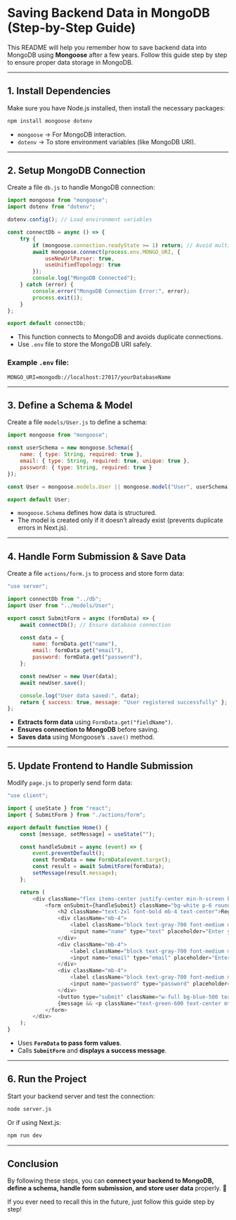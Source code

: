 # Saving Backend Data in MongoDB (Step-by-Step Guide)

This README will help you remember how to save backend data into MongoDB using **Mongoose** after a few years. Follow this guide step by step to ensure proper data storage in MongoDB.

---

## **1. Install Dependencies**
Make sure you have Node.js installed, then install the necessary packages:

```sh
npm install mongoose dotenv
```

- `mongoose` → For MongoDB interaction.
- `dotenv` → To store environment variables (like MongoDB URI).

---

## **2. Setup MongoDB Connection**
Create a file `db.js` to handle MongoDB connection:

```js
import mongoose from "mongoose";
import dotenv from "dotenv";

dotenv.config(); // Load environment variables

const connectDb = async () => {
    try {
        if (mongoose.connection.readyState >= 1) return; // Avoid multiple connections
        await mongoose.connect(process.env.MONGO_URI, {
            useNewUrlParser: true,
            useUnifiedTopology: true
        });
        console.log("MongoDB Connected");
    } catch (error) {
        console.error("MongoDB Connection Error:", error);
        process.exit(1);
    }
};

export default connectDb;
```

- This function connects to MongoDB and avoids duplicate connections.
- Use `.env` file to store the MongoDB URI safely.

### **Example `.env` file:**
```
MONGO_URI=mongodb://localhost:27017/yourDatabaseName
```

---

## **3. Define a Schema & Model**
Create a file `models/User.js` to define a schema:

```js
import mongoose from "mongoose";

const userSchema = new mongoose.Schema({
    name: { type: String, required: true },
    email: { type: String, required: true, unique: true },
    password: { type: String, required: true }
});

const User = mongoose.models.User || mongoose.model("User", userSchema);

export default User;
```

- `mongoose.Schema` defines how data is structured.
- The model is created only if it doesn’t already exist (prevents duplicate errors in Next.js).

---

## **4. Handle Form Submission & Save Data**
Create a file `actions/form.js` to process and store form data:

```js
"use server";

import connectDb from "../db";
import User from "../models/User";

export const SubmitForm = async (formData) => {
    await connectDb(); // Ensure database connection

    const data = {
        name: formData.get("name"),
        email: formData.get("email"),
        password: formData.get("password"),
    };

    const newUser = new User(data);
    await newUser.save();

    console.log("User data saved:", data);
    return { success: true, message: "User registered successfully" };
};
```

- **Extracts form data** using `FormData.get("fieldName")`.
- **Ensures connection to MongoDB** before saving.
- **Saves data** using Mongoose’s `.save()` method.

---

## **5. Update Frontend to Handle Submission**
Modify `page.js` to properly send form data:

```js
"use client";

import { useState } from "react";
import { SubmitForm } from "./actions/form";

export default function Home() {
    const [message, setMessage] = useState("");

    const handleSubmit = async (event) => {
        event.preventDefault();
        const formData = new FormData(event.target);
        const result = await SubmitForm(formData);
        setMessage(result.message);
    };

    return (
        <div className="flex items-center justify-center min-h-screen bg-gray-100">
            <form onSubmit={handleSubmit} className="bg-white p-6 rounded-2xl shadow-lg w-96">
                <h2 className="text-2xl font-bold mb-4 text-center">Register</h2>
                <div className="mb-4">
                    <label className="block text-gray-700 font-medium mb-1">Name</label>
                    <input name="name" type="text" placeholder="Enter your name" className="w-full p-2 border border-gray-300 rounded-lg focus:ring-2 focus:ring-blue-400" required />
                </div>
                <div className="mb-4">
                    <label className="block text-gray-700 font-medium mb-1">Email</label>
                    <input name="email" type="email" placeholder="Enter your email" className="w-full p-2 border border-gray-300 rounded-lg focus:ring-2 focus:ring-blue-400" required />
                </div>
                <div className="mb-4">
                    <label className="block text-gray-700 font-medium mb-1">Password</label>
                    <input name="password" type="password" placeholder="Enter your password" className="w-full p-2 border border-gray-300 rounded-lg focus:ring-2 focus:ring-blue-400" required />
                </div>
                <button type="submit" className="w-full bg-blue-500 text-white py-2 rounded-lg hover:bg-blue-600 transition">Submit</button>
                {message && <p className="text-green-600 text-center mt-4">{message}</p>}
            </form>
        </div>
    );
}
```

- Uses **`FormData` to pass form values**.
- Calls **`SubmitForm`** and **displays a success message**.

---

## **6. Run the Project**
Start your backend server and test the connection:

```sh
node server.js
```

Or if using Next.js:

```sh
npm run dev
```

---

## **Conclusion**
By following these steps, you can **connect your backend to MongoDB, define a schema, handle form submission, and store user data** properly. 🚀

If you ever need to recall this in the future, just follow this guide step by step!

